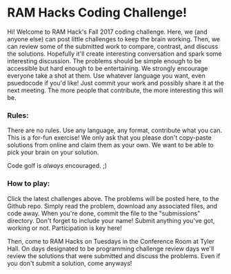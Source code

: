 # RAM Hacks Coding Challenge!

Hi! Welcome to RAM Hack's Fall 2017 coding challenge. Here, we (and anyone else) can post little challenges to keep the brain working. Then, we can review some of the submitted work to compare, contrast, and discuss the solutions. Hopefully it'll create interesting conversation and spark some interesting discussion. The problems should be simple enough to be accessible but hard enough to be entertaining. We strongly encourage everyone take a shot at them. Use whatever language you want, even psuedocode if you'd like! Just commit your work and possibly share it at the next meeting. The more people that contribute, the more interesting this will be.

### Rules:

There are no rules. Use any language, any format, contribute what you can. This is a for-fun exercise! We only ask that you please don't copy-paste solutions from online and claim them as your own. We want to be able to pick your brain on your solution.

Code golf is _always_ encouraged. ;)

### How to play:

Click the latest challenges above. The problems will be posted here, to the Github repo. Simply read the problem, download any associated files, and code away. When you're done, commit the file to the "submissions" directory. Don't forget to include your name! Submit anything you've got, working or not. Participation is key here!

Then, come to RAM Hacks on Tuesdays in the Conference Room at Tyler Hall. On days designated to be programming challenge review days we'll review the solutions that were submitted and discuss the problems. Even if you don't submit a solution, come anyways!

